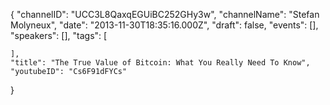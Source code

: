 {
    "channelID": "UCC3L8QaxqEGUiBC252GHy3w",
    "channelName": "Stefan Molyneux",
    "date": "2013-11-30T18:35:16.000Z",
    "draft": false,
    "events": [],
    "speakers": [],
    "tags": [

    ],
    "title": "The True Value of Bitcoin: What You Really Need To Know",
    "youtubeID": "Cs6F91dFYCs"
}
